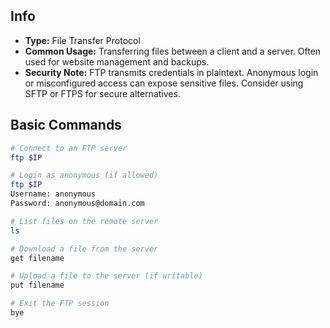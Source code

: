 ## Info
- **Type:** File Transfer Protocol
- **Common Usage:** Transferring files between a client and a server. Often used for website management and backups.
- **Security Note:** FTP transmits credentials in plaintext. Anonymous login or misconfigured access can expose sensitive files. Consider using SFTP or FTPS for secure alternatives.

## Basic Commands

```bash
# Connect to an FTP server
ftp $IP

# Login as anonymous (if allowed)
ftp $IP
Username: anonymous
Password: anonymous@domain.com

# List files on the remote server
ls

# Download a file from the server
get filename

# Upload a file to the server (if writable)
put filename

# Exit the FTP session
bye
```
